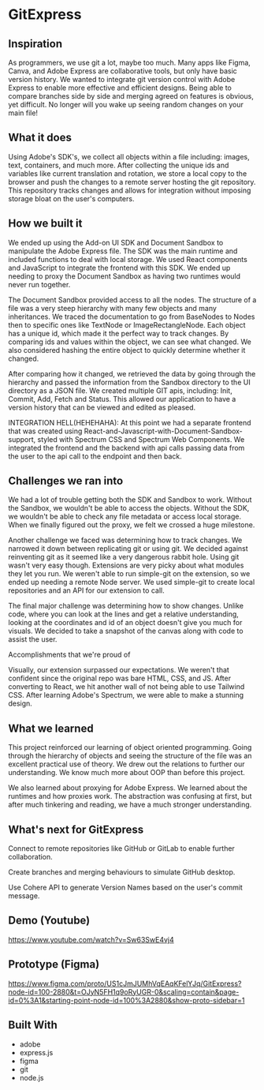 # GitExpress

## Inspiration

As programmers, we use git a lot, maybe too much. Many apps like Figma, Canva, and Adobe Express are collaborative tools, but only have basic version history. We wanted to integrate git version control with Adobe Express to enable more effective and efficient designs. Being able to compare branches side by side and merging agreed on features is obvious, yet difficult. No longer will you wake up seeing random changes on your main file!

## What it does

Using Adobe's SDK's, we collect all objects within a file including: images, text, containers, and much more. After collecting the unique ids and variables like current translation and rotation, we store a local copy to the browser and push the changes to a remote server hosting the git repository. This repository tracks changes and allows for integration without imposing storage bloat on the user's computers.

## How we built it

We ended up using the Add-on UI SDK and Document Sandbox to manipulate the Adobe Express file. The SDK was the main runtime and included functions to deal with local storage. We used React components and JavaScript to integrate the frontend with this SDK. We ended up needing to proxy the Document Sandbox as having two runtimes would never run together.

The Document Sandbox provided access to all the nodes. The structure of a file was a very steep hierarchy with many few objects and many inheritances. We traced the documentation to go from BaseNodes to Nodes then to specific ones like TextNode or ImageRectangleNode. Each object has a unique id, which made it the perfect way to track changes. By comparing ids and values within the object, we can see what changed. We also considered hashing the entire object to quickly determine whether it changed.

After comparing how it changed, we retrieved the data by going through the hierarchy and passed the information from the Sandbox directory to the UI directory as a JSON file. We created multiple GIT apis, including: Init, Commit, Add, Fetch and Status. This allowed our application to have a version history that can be viewed and edited as pleased.

INTEGRATION HELL(HEHEHAHA): At this point we had a separate frontend that was created using React-and-Javascript-with-Document-Sandbox-support, styled with Spectrum CSS and Spectrum Web Components. We integrated the frontend and the backend with api calls passing data from the user to the api call to the endpoint and then back.

## Challenges we ran into

We had a lot of trouble getting both the SDK and Sandbox to work. Without the Sandbox, we wouldn't be able to access the objects. Without the SDK, we wouldn't be able to check any file metadata or access local storage. When we finally figured out the proxy, we felt we crossed a huge milestone.

Another challenge we faced was determining how to track changes. We narrowed it down between replicating git or using git. We decided against reinventing git as it seemed like a very dangerous rabbit hole. Using git wasn't very easy though. Extensions are very picky about what modules they let you run. We weren't able to run simple-git on the extension, so we ended up needing a remote Node server. We used simple-git to create local repositories and an API for our extension to call.

The final major challenge was determining how to show changes. Unlike code, where you can look at the lines and get a relative understanding, looking at the coordinates and id of an object doesn't give you much for visuals. We decided to take a snapshot of the canvas along with code to assist the user.

Accomplishments that we're proud of

Visually, our extension surpassed our expectations. We weren't that confident since the original repo was bare HTML, CSS, and JS. After converting to React, we hit another wall of not being able to use Tailwind CSS. After learning Adobe's Spectrum, we were able to make a stunning design.

## What we learned

This project reinforced our learning of object oriented programming. Going through the hierarchy of objects and seeing the structure of the file was an excellent practical use of theory. We drew out the relations to further our understanding. We know much more about OOP than before this project.

We also learned about proxying for Adobe Express. We learned about the runtimes and how proxies work. The abstraction was confusing at first, but after much tinkering and reading, we have a much stronger understanding.

## What's next for GitExpress

Connect to remote repositories like GitHub or GitLab to enable further collaboration.

Create branches and merging behaviours to simulate GitHub desktop.

Use Cohere API to generate Version Names based on the user's commit message.

## Demo (Youtube)

https://www.youtube.com/watch?v=Sw63SwE4vj4

## Prototype (Figma)

https://www.figma.com/proto/US1cJmJUMhVqEAqKFelYJq/GitExpress?node-id=100-2880&t=OJyN5FH1q9oRyUGR-0&scaling=contain&page-id=0%3A1&starting-point-node-id=100%3A2880&show-proto-sidebar=1

## Built With
- adobe
- express.js
- figma
- git
- node.js
